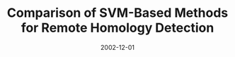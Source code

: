 ---
title: "Comparison of SVM-Based Methods for Remote Homology Detection"
collection: publications
permalink: /publications/2002-12-01-Comparison-of-SVM-Based-Methods-for-Remote-Homology-Detection
date: 2002-12-01
paperurl: 'https://doi.org/10.11234/gi1990.13.396'
citation: 'H.&nbsp;Saigo, V.&nbsp;Jean-Philippe, T.&nbsp;Akutsu, &amp; N.&nbsp;Ueda.
Comparison of <span class="bibtex-protected">SVM</span>-based methods for remote homology detection.
<em>Genome Inform.</em>, 13:396–397, 2002.'
---